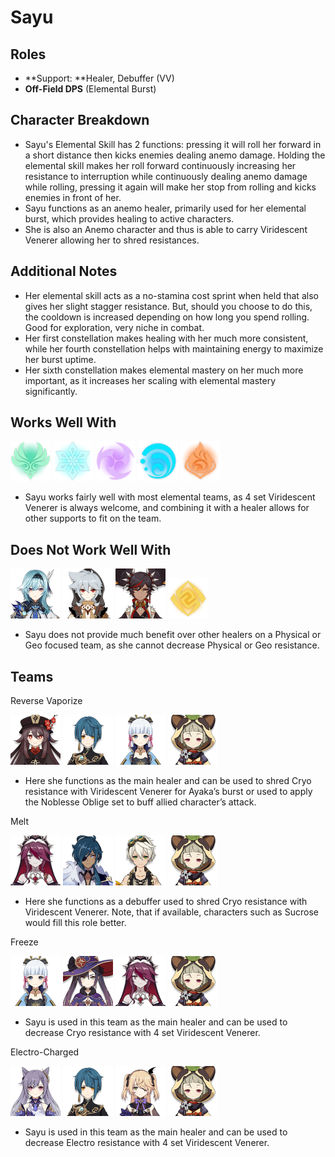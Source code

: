 # Sayu

## Roles

* **Support: **Healer, Debuffer (VV)
* **Off-Field DPS** (Elemental Burst)

## Character Breakdown

* Sayu's Elemental Skill has 2 functions: pressing it will roll her forward in a short distance then kicks enemies dealing anemo damage. Holding the elemental skill makes her roll forward continuously increasing her resistance to interruption while continuously dealing anemo damage while rolling, pressing it again will make her stop from rolling and kicks enemies in front of her. 
* Sayu functions as an anemo healer, primarily used for her elemental burst, which provides healing to active characters.
* She is also an Anemo character and thus is able to carry Viridescent Venerer allowing her to shred resistances.

## Additional Notes

* Her elemental skill acts as a no-stamina cost sprint when held that also gives her slight stagger resistance. But, should you choose to do this, the cooldown is increased depending on how long you spend rolling. Good for exploration, very niche in combat.
* Her first constellation makes healing with her much more consistent, while her fourth constellation helps with maintaining energy to maximize her burst uptime.
* Her sixth constellation makes elemental mastery on her much more important, as it increases her scaling with elemental mastery significantly.

## Works Well With

![](../../.gitbook/assets/element_anemo.webp) ![](../../.gitbook/assets/element_cryo.webp) ![](../../.gitbook/assets/element_electro.webp) ![](../../.gitbook/assets/element_hydro.webp) ![](../../.gitbook/assets/element_pyro.webp) 

* Sayu works fairly well with most elemental teams, as 4 set Viridescent Venerer is always welcome, and combining it with a healer allows for other supports to fit on the team.

## Does Not Work Well With

![](../../.gitbook/assets/ui_avataricon_eula.png) ![](../../.gitbook/assets/ui_avataricon_razor.png) ![](../../.gitbook/assets/ui_avataricon_xinyan.png) ![](../../.gitbook/assets/element_geo.webp) 

* Sayu does not provide much benefit over other healers on a Physical or Geo focused team, as she cannot decrease Physical or Geo resistance.

## Teams

Reverse Vaporize

![](../../.gitbook/assets/ui_avataricon_hutao.png) ![](../../.gitbook/assets/ui_avataricon_xingqiu.png) ![](../../.gitbook/assets/ui_avataricon_ayaka.png) ![](../../.gitbook/assets/ui_avataricon_sayu.png) 

* Here she functions as the main healer and can be used to shred Cryo resistance with Viridescent Venerer for Ayaka’s burst or used to apply the Noblesse Oblige set to buff allied character’s attack. 

Melt

![](../../.gitbook/assets/ui_avataricon_rosaria.png) ![](../../.gitbook/assets/ui_avataricon_kaeya.png) ![](../../.gitbook/assets/ui_avataricon_bennett.png) ![](../../.gitbook/assets/ui_avataricon_sayu.png) 

* Here she functions as a debuffer used to shred Cryo resistance with Viridescent Venerer. Note, that if available, characters such as Sucrose would fill this role better. 

Freeze

![](../../.gitbook/assets/ui_avataricon_ayaka.png) ![](../../.gitbook/assets/ui_avataricon_mona.png) ![](../../.gitbook/assets/ui_avataricon_rosaria.png) ![](../../.gitbook/assets/ui_avataricon_sayu.png) 

* Sayu is used in this team as the main healer and can be used to decrease Cryo resistance with 4 set Viridescent Venerer.

Electro-Charged

![](../../.gitbook/assets/ui_avataricon_keqing.png) ![](../../.gitbook/assets/ui_avataricon_xingqiu.png) ![](../../.gitbook/assets/ui_avataricon_fischl.png) ![](../../.gitbook/assets/ui_avataricon_sayu.png) 

* Sayu is used in this team as the main healer and can be used to decrease Electro resistance with 4 set Viridescent Venerer.
